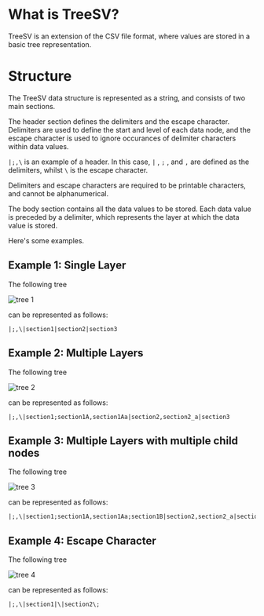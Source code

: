 # What is TreeSV?
TreeSV is an extension of the CSV file format, where values are stored in a basic tree representation.

# Structure
The TreeSV data structure is represented as a string, and consists of two main sections. 

The header section defines the delimiters and the escape character. Delimiters are used to define the start and level of each data node, and the escape character is used to ignore occurances of delimiter characters within data values.

`|;,\` is an example of a header. In this case, `|` , `;` , and `,` are defined as the delimiters, whilst `\` is the escape character.

Delimiters and escape characters are required to be printable characters, and cannot be alphanumerical.

The body section contains all the data values to be stored. Each data value is preceded by a delimiter, which represents the layer at which the data value is stored. 

Here's some examples.

## Example 1: Single Layer
The following tree

![tree 1](https://i.imgur.com/ve65bbE.png)

can be represented as follows:
```
|;,\|section1|section2|section3
```

## Example 2: Multiple Layers
The following tree 

![tree 2](https://i.imgur.com/GxI8Czu.png)


can be represented as follows:
```
|;,\|section1;section1A,section1Aa|section2,section2_a|section3
```

## Example 3: Multiple Layers with multiple child nodes
The following tree

![tree 3](https://i.imgur.com/qFFlHCo.png)

can be represented as follows:
```
|;,\|section1;section1A,section1Aa;section1B|section2,section2_a|section3
```

## Example 4: Escape Character
The following tree

![tree 4](https://i.imgur.com/r5kigfp.png)

can be represented as follows:

```
|;,\|section1|\|section2\;
```